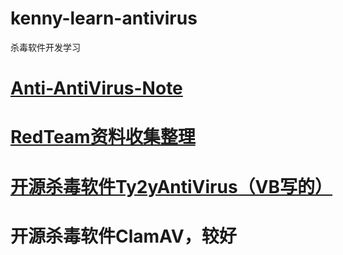 # kenny-learn-antivirus
杀毒软件开发学习
# <a href="https://github.com/0xmaohou/Anti-AntiVirus-Note">Anti-AntiVirus-Note</a>
# <a href="https://github.com/0xmaohou/RedTeam">RedTeam资料收集整理</a>
# <a href="https://github.com/w2sft/Ty2yAntiVirus">开源杀毒软件Ty2yAntiVirus（VB写的）</a>
# <a herf="https://github.com/Cisco-Talos/clamav">开源杀毒软件ClamAV，较好</a>
